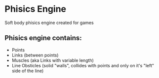 # Phisics Engine
Soft body phisics engine created for games

## Phisics engine contains:
- Points
- Links (between points)
- Muscles (aka Links with variable length)
- Line Obsticles (solid "walls", collides with points and only on it's "left" side of the line)
